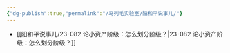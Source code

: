```yaml
---
{"dg-publish":true,"permalink":"/马列毛实验室/阳和平说事儿/"}
---
```



-  [[阳和平说事儿/23-082 论小资产阶级：怎么划分阶级？\|23-082 论小资产阶级：怎么划分阶级？]]